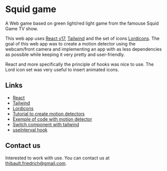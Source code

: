 # Squid game

A Web game based on green light/red light game from the famouse Squid Game TV show.

This web app uses [React v17](https://reactjs.org/), [Tailwind](https://cdn.tailwindcss.com) and the set of icons [Lordicons](https://cdn.lordicon.com/libs/mssddfmo/lord-icon-2.1.0.js). The goal of this web app was to create a motion detector using the webcam/front camera and implementing an app with as less dependencies as possible while keeping it very pretty and user-friendly.

React and more specifically the principle of hooks was nice to use. The Lord icon set was very useful to insert animated icons.

## Links

- [React](https://reactjs.org/)
- [Tailwind](https://cdn.tailwindcss.com)
- [Lordicons](https://cdn.lordicon.com/libs/mssddfmo/lord-icon-2.1.0.js)
- [Tutorial to create motion detectors](https://codersblock.com/blog/motion-detection-with-javascript/)
- [Exemple of code with motion detector](https://github.com/lonekorean/diff-cam-scratchpad/blob/master/diff-cam-engine.js)
- [Switch component with tailwind](https://dev.to/themesberg/building-a-tailwind-css-toggleswitch-component-4pc3)
- [useInterval hook](https://overreacted.io/making-setinterval-declarative-with-react-hooks/)

## Contact us

Interested to work with use. You can contact us at [thibault.friedrich@gmail.com](mailto:thibault.friedrich@gmail.com).
